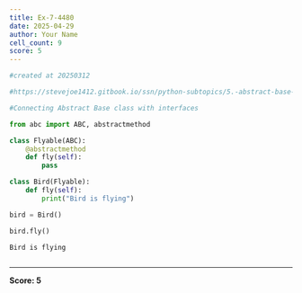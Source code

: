 ```yaml
---
title: Ex-7-4480
date: 2025-04-29
author: Your Name
cell_count: 9
score: 5
---
```


```python
#created at 20250312
```


```python
#https://stevejoe1412.gitbook.io/ssn/python-subtopics/5.-abstract-base-classes-abcs
```


```python
#Connecting Abstract Base class with interfaces
```


```python
from abc import ABC, abstractmethod
```


```python
class Flyable(ABC):
    @abstractmethod
    def fly(self):
        pass
```


```python
class Bird(Flyable):
    def fly(self):
        print("Bird is flying")
```


```python
bird = Bird()
```


```python
bird.fly()
```

    Bird is flying



```python

```


---
**Score: 5**